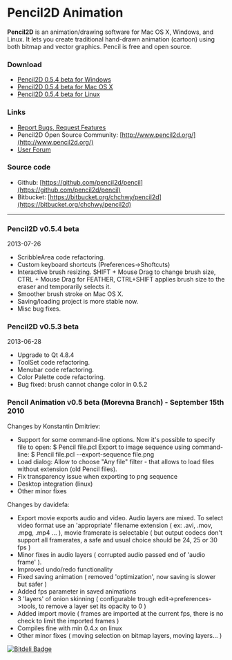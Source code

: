 # Pencil2D Animation

**Pencil2D** is an animation/drawing software for Mac OS X, Windows, and Linux. It lets you create traditional hand-drawn animation (cartoon) using both bitmap and vector graphics. Pencil is free and open source.

### Download ###

* [Pencil2D 0.5.4 beta for Windows](https://bitbucket.org/chchwy/pencil2d/downloads/Pencil2D-dev-0.5.4b-win.zip)
* [Pencil2D 0.5.4 beta for Mac OS X](https://bitbucket.org/chchwy/pencil2d/downloads/Pencil2D-dev-0.5.4b-mac.zip)
* [Pencil2D 0.5.4 beta for Linux](http://goo.gl/BP40t)

### Links ###

* [Report Bugs, Request Features](https://github.com/pencil2d/pencil/issues)
* Pencil2D Open Source Community: [http://www.pencil2d.org/](http://www.pencil2d.org/)
* [User Forum](http://www.pencil2d.org/?post_type=forum)

### Source code ###

* Github: [https://github.com/pencil2d/pencil](https://github.com/pencil2d/pencil)
* Bitbucket: [https://bitbucket.org/chchwy/pencil2d](https://bitbucket.org/chchwy/pencil2d)

----------------------------------------------------------------

### Pencil2D v0.5.4 beta ###

2013-07-26

* ScribbleArea code refactoring.
* Custom keyboard shortcuts (Preferences->Shoftcuts)
* Interactive brush resizing. SHIFT + Mouse Drag to change brush size, CTRL + Mouse Drag for FEATHER,  CTRL+SHIFT applies brush size to the eraser and temporarily selects it. 
* Smoother brush stroke on Mac OS X.
* Saving/loading project is more stable now.
* Misc bug fixes.

### Pencil2D v0.5.3 beta ###

2013-06-28

* Upgrade to Qt 4.8.4
* ToolSet code refactoring.
* Menubar code refactoring.
* Color Palette code refactoring.
* Bug fixed: brush cannot change color in 0.5.2

### Pencil Animation v0.5 beta (Morevna Branch) - September 15th 2010

Changes by Konstantin Dmitriev:

* Support for some command-line options.
  Now it's possible to specify file to open:
    $ Pencil file.pcl
  Export to image sequence using command-line:
    $ Pencil file.pcl --export-sequence file.png
* Load dialog: Allow to choose "Any file" filter - that allows to load files without extension (old Pencil files).
* Fix transparency issue when exporting to png sequence
* Desktop integration (linux)
* Other minor fixes

Changes by davidefa:

* Export movie exports audio and video. Audio layers are mixed.
  To select video format use an 'appropriate' filename extension ( ex: .avi, .mov, .mpg, .mp4 ... ), movie framerate is selectable ( but output codecs don't support all framerates, a safe and usual choice should be 24, 25 or 30 fps )
* Minor fixes in audio layers ( corrupted audio passed end of 'audio frame' ).
* Improved undo/redo functionality
* Fixed saving animation ( removed 'optimization', now saving is slower but safer )
* Added fps parameter in saved animations
* 3 'layers' of onion skinning ( configurable trough edit->preferences->tools, to remove a layer set its opacity to 0 )
* Added import movie ( frames are imported at the current fps, there is no check to limit the imported frames )
* Compiles fine with min 0.4.x on linux
* Other minor fixes ( moving selection on bitmap layers, moving layers... )


[![Bitdeli Badge](https://d2weczhvl823v0.cloudfront.net/pencil2d/pencil/trend.png)](https://bitdeli.com/free "Bitdeli Badge")

